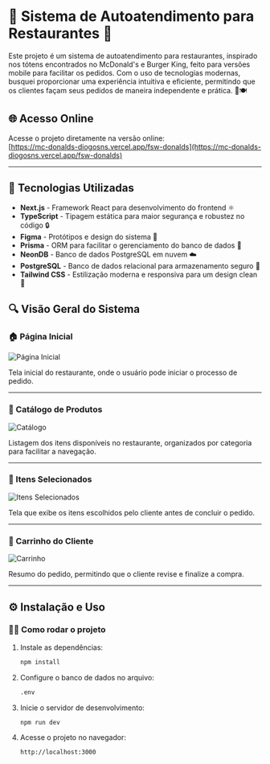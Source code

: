 # 🍔 Sistema de Autoatendimento para Restaurantes 🍟

Este projeto é um sistema de autoatendimento para restaurantes, inspirado nos tótens encontrados no McDonald's e Burger King, feito para versões mobile para facilitar os pedidos. Com o uso de tecnologias modernas, busquei proporcionar uma experiência intuitiva e eficiente, permitindo que os clientes façam seus pedidos de maneira independente e prática. 📱🍽️

## 🌐 Acesso Online

Acesse o projeto diretamente na versão online:  
[https://mc-donalds-diogosns.vercel.app/fsw-donalds](https://mc-donalds-diogosns.vercel.app/fsw-donalds)

---

## 🚀 Tecnologias Utilizadas

- **Next.js** - Framework React para desenvolvimento do frontend ⚛️
- **TypeScript** - Tipagem estática para maior segurança e robustez no código 🔒
- **Figma** - Protótipos e design do sistema 🎨
- **Prisma** - ORM para facilitar o gerenciamento do banco de dados 💾
- **NeonDB** - Banco de dados PostgreSQL em nuvem ☁️
- **PostgreSQL** - Banco de dados relacional para armazenamento seguro 🔐
- **Tailwind CSS** - Estilização moderna e responsiva para um design clean 💅

## 🔍 Visão Geral do Sistema

### 🏠 Página Inicial


![Página Inicial](imagensReadme/1.jpg)  


Tela inicial do restaurante, onde o usuário pode iniciar o processo de pedido. 

---

### 🍕 Catálogo de Produtos


![Catálogo](imagensReadme/2.jpg)  


Listagem dos itens disponíveis no restaurante, organizados por categoria para facilitar a navegação.

---

### 🛒 Itens Selecionados


![Itens Selecionados](imagensReadme/3.jpg)  


Tela que exibe os itens escolhidos pelo cliente antes de concluir o pedido.

---

### 🧾 Carrinho do Cliente


![Carrinho](imagensReadme/4.jpg)  


Resumo do pedido, permitindo que o cliente revise e finalize a compra.

---

## ⚙️ Instalação e Uso

### 🏃‍♂️ Como rodar o projeto

1. Instale as dependências:  
   ```sh
   npm install
2. Configure o banco de dados no arquivo:  
   ```sh
   .env

3. Inicie o servidor de desenvolvimento:
   ```sh
   npm run dev
   
5. Acesse o projeto no navegador:
    ```sh  
   http://localhost:3000


